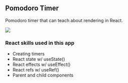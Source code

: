 ## Pomodoro Timer

Pomodoro timer that can teach about rendering in React.

[![](https://github.com/andreynho2006/pomodoro/tree/main/src/video/video.gif)](video)

### React skills used in this app

- Creating timers
- React state w/ useState()
- React effects w/ useEffect()
- React refs w/ useRef()
- Parent and child components
